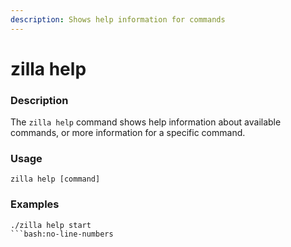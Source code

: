 ```yaml
---
description: Shows help information for commands
---
```


# zilla help

### Description

The `zilla help` command shows help information about available commands, or more information for a specific command.

### Usage

```bash:no-line-numbers
zilla help [command]
```

### Examples

```bash:no-line-numbers
./zilla help start
```bash:no-line-numbers
